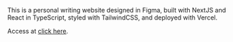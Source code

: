 This is a personal writing website designed in Figma, built with NextJS and React in TypeScript, styled with TailwindCSS, and deployed with Vercel.

Access at [click here](www.shiailun.com).